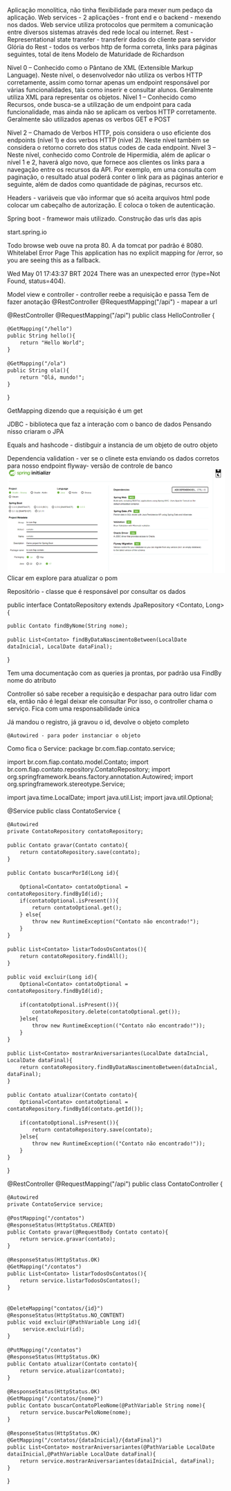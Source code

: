 Aplicação monolítica, não tinha flexibilidade para mexer num pedaço da aplicação.
Web services - 2 aplicações - front end e o backend - mexendo nos dados.
Web service utiliza protocolos que permitem a comunicação entre diversos sistemas através ded rede local ou internet.
Rest - Representational state transfer - transferir dados do cliente para servidor
Glória do Rest - todos os verbos http de forma correta, links para páginas seguintes, total de itens
Modelo de Maturidade de Richardson

Nível 0 – Conhecido como o Pântano de XML (Extensible Markup Language).
Neste nível, o desenvolvedor não utiliza os verbos HTTP corretamente, assim como
tornar apenas um endpoint responsável por várias funcionalidades, tais como inserir
e consultar alunos. Geralmente utiliza XML para representar os objetos.
Nível 1 – Conhecido como Recursos, onde busca-se a utilização de um
endpoint para cada funcionalidade, mas ainda não se aplicam os verbos HTTP
corretamente. Geralmente são utilizados apenas os verbos GET e POST

Nível 2 – Chamado de Verbos HTTP, pois considera o uso eficiente dos
endpoints (nível 1) e dos verbos HTTP (nível 2). Neste nível também se considera o
retorno correto dos status codes de cada endpoint.
Nível 3 – Neste nível, conhecido como Controle de Hipermídia, além de
aplicar o nível 1 e 2, haverá algo novo, que fornece aos clientes os links para a
navegação entre os recursos da API. Por exemplo, em uma consulta com paginação,
o resultado atual poderá conter o link para as páginas anterior e seguinte, além de
dados como quantidade de páginas, recursos etc.

Headers - variáveis que vão informar que só aceita arquivos html
pode colocar um cabeçalho de autorização. E coloca o token de autenticação.

Spring boot - framewor mais utilizado. Construção das urls das apis

start.spring.io

Todo browse web ouve na prota 80. A da tomcat por padrão é 8080.
Whitelabel Error Page
This application has no explicit mapping for /error, so you are seeing this as a fallback.

Wed May 01 17:43:37 BRT 2024
There was an unexpected error (type=Not Found, status=404).

Model view e controller - controller reebe a requisição e passa
Tem de fazer anotação @RestController
@RequestMapping("/api") - mapear a url 

@RestController
@RequestMapping("/api")
public class HelloController {

    @GetMapping("/hello")
    public String hello(){
        return "Hello World";
    }

    @GetMapping("/ola")
    public String ola(){
        return "Olá, mundo!";
    }
}


GetMapping dizendo que a requisição é um get

JDBC - biblioteca que faz a interação com o banco de dados
Pensando nisso criaram o JPA

Equals and hashcode - distibguir a instancia de um objeto de outro objeto

Dependencia validation - ver se o clinete esta enviando os dados corretos para nosso endpoint
flyway- versão de controle de banco
![spring](img/spring.png)
Clicar em explore para atualizar o pom

Repositório - classe que é responsável por consultar os dados

public interface ContatoRepository extends JpaRepository <Contato, Long>{
    
    public Contato findByNome(String nome);
    
    public List<Contato> findByDataNascimentoBetween(LocalDate dataInicial, LocalDate dataFinal);
}


Tem uma documentação com as queries ja prontas, por padrão usa FindBy nome do atributo

Controller só sabe receber a requisição e despachar para outro lidar com ela, então não é legal deixar ele consultar 
Por isso, o controller chama o serviço. 
Fica com uma responsabilidade única

Já mandou o registro, já gravou o id, devolve o objeto completo

    @Autowired - para poder instanciar o objeto 

Como fica o Service:
package br.com.fiap.contato.service;

import br.com.fiap.contato.model.Contato;
import br.com.fiap.contato.repository.ContatoRepository;
import org.springframework.beans.factory.annotation.Autowired;
import org.springframework.stereotype.Service;

import java.time.LocalDate;
import java.util.List;
import java.util.Optional;

@Service
public class ContatoService {

    @Autowired
    private ContatoRepository contatoRepository;

    public Contato gravar(Contato contato){
        return contatoRepository.save(contato);
    }

    public Contato buscarPorId(Long id){

        Optional<Contato> contatoOptional = contatoRepository.findById(id);
        if(contatoOptional.isPresent()){
            return contatoOptional.get();
        } else{
            throw new RuntimeException("Contato não encontrado!");
        }
    }

    public List<Contato> listarTodosOsContatos(){
        return contatoRepository.findAll();
    }

    public void excluir(Long id){
        Optional<Contato> contatoOptional = contatoRepository.findById(id);

        if(contatoOptional.isPresent()){
            contatoRepository.delete(contatoOptional.get());
        }else{
            throw new RuntimeException(("Contato não encontrado!"));
        }
    }

    public List<Contato> mostrarAniversariantes(LocalDate dataIncial, LocalDate dataFinal){
        return contatoRepository.findByDataNascimentoBetween(dataIncial, dataFinal);
    }

    public Contato atualizar(Contato contato){
        Optional<Contato> contatoOptional = contatoRepository.findById(contato.getId());

        if(contatoOptional.isPresent()){
            return contatoRepository.save(contato);
        }else{
            throw new RuntimeException(("Contato não encontrado!"));
        }
    }
}



@RestController
@RequestMapping("/api")
public class ContatoController {

    @Autowired
    private ContatoService service;

    @PostMapping("/contatos")
    @ResponseStatus(HttpStatus.CREATED)
    public Contato gravar(@RequestBody Contato contato){
        return service.gravar(contato);
    }

    @ResponseStatus(HttpStatus.OK)
    @GetMapping("/contatos")
    public List<Contato> listarTodosOsContatos(){
        return service.listarTodosOsContatos();
    }


    @DeleteMapping("contatos/{id}")
    @ResponseStatus(HttpStatus.NO_CONTENT)
    public void excluir(@PathVariable Long id){
         service.excluir(id);
    }

    @PutMapping("/contatos")
    @ResponseStatus(HttpStatus.OK)
    public Contato atualizar(Contato contato){
        return service.atualizar(contato);
    }

    @ResponseStatus(HttpStatus.OK)
    @GetMapping("/contatos/{nome}")
    public Contato buscarContatoPleoNome(@PathVariable String nome){
        return service.buscarPeloNome(nome);
    }

    @ResponseStatus(HttpStatus.OK)
    @GetMapping("/contatos/{dataInicial}/{dataFinal}")
    public List<Contato> mostrarAniversariantes(@PathVariable LocalDate dataiInicial,@PathVariable LocalDate dataFinal){
        return service.mostrarAniversariantes(dataiInicial, dataFinal);
    }

}
